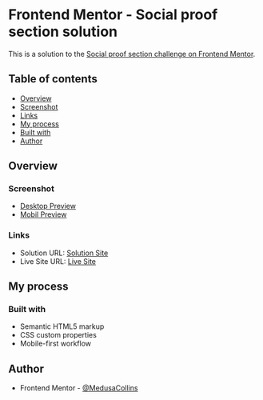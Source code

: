 # Frontend Mentor - Social proof section solution

This is a solution to the [Social proof section challenge on Frontend Mentor](https://www.frontendmentor.io/challenges/social-proof-section-6e0qTv_bA). 

## Table of contents

- [Overview](#overview)
- [Screenshot](#screenshot)
- [Links](#links)
- [My process](#my-process)
- [Built with](#built-with)
- [Author](#author)

## Overview

### Screenshot

- [Desktop Preview](https://github.com/MedusaCollins/socialproofsection/blob/main/resource/design/desktop-preview.jpg)
- [Mobil Preview](https://github.com/MedusaCollins/socialproofsection/blob/main/resource/design/mobile-design.jpg)
### Links

- Solution URL: [Solution Site](https://github.com/MedusaCollins/socialproofsection)
- Live Site URL: [Live Site](https://medusacollins.github.io/socialproofsection/)

## My process

### Built with

- Semantic HTML5 markup
- CSS custom properties
- Mobile-first workflow

## Author

- Frontend Mentor - [@MedusaCollins](https://www.frontendmentor.io/profile/MedusaCollins)
